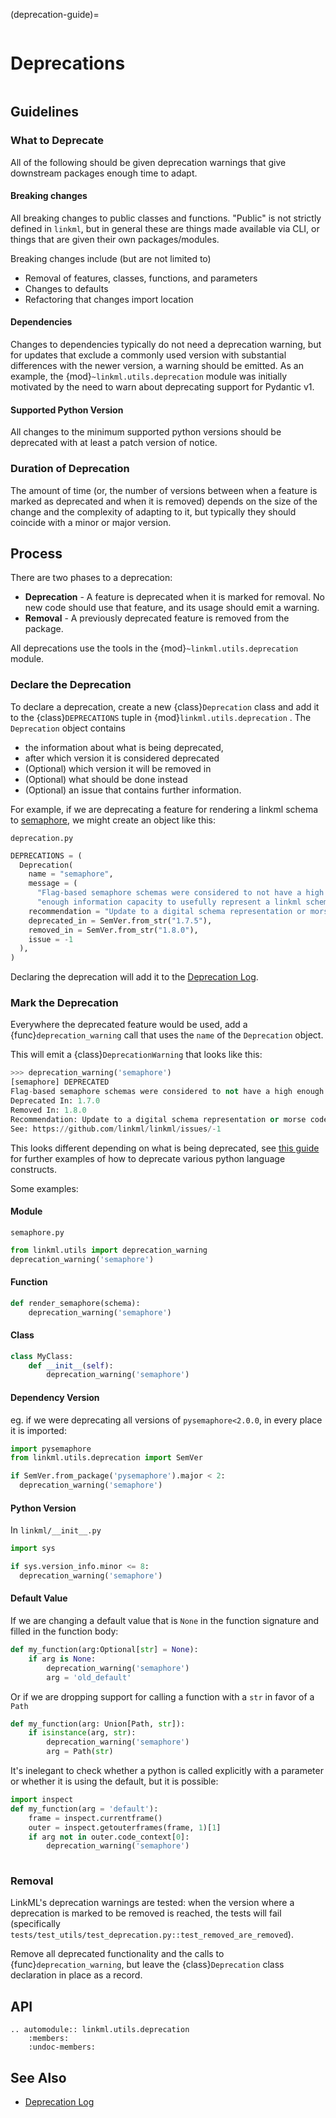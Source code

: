 (deprecation-guide)=
```{index} Deprecation; Guide
```
# Deprecations

```{currentmodule} linkml.utils.deprecation
```

## Guidelines

### What to Deprecate

All of the following should be given deprecation warnings that give
downstream packages enough time to adapt.

#### Breaking changes
 
All breaking changes to public classes and functions.
"Public" is not strictly defined in `linkml`, but in general these are things
made available via CLI, or things that are given their own packages/modules.

Breaking changes include (but are not limited to)
- Removal of features, classes, functions, and parameters
- Changes to defaults
- Refactoring that changes import location

#### Dependencies

Changes to dependencies typically do not need a deprecation warning, but
for updates that exclude a commonly used version with substantial differences
with the newer version, a warning should be emitted. As an example, the
{mod}`~linkml.utils.deprecation` module was initially motivated by 
the need to warn about deprecating support for Pydantic v1.

#### Supported Python Version

All changes to the minimum supported python versions should be deprecated
with at least a patch version of notice.

### Duration of Deprecation

The amount of time (or, the number of versions between when a feature is 
marked as deprecated and when it is removed) depends on the size of the change
and the complexity of adapting to it, but typically they should coincide with a 
minor or major version.

## Process

There are two phases to a deprecation:
- **Deprecation** - A feature is deprecated when it is marked for removal. 
  No new code should use that feature, and its usage should emit a warning.
- **Removal** - A previously deprecated feature is removed from the package.

All deprecations use the tools in the {mod}`~linkml.utils.deprecation` module.

### Declare the Deprecation

To declare a deprecation, create a new {class}`Deprecation` class and add it to the
{class}`DEPRECATIONS` tuple in {mod}`linkml.utils.deprecation` . The ``Deprecation``
object contains 

- the information about what is being deprecated, 
- after which version it is considered deprecated
- (Optional) which version it will be removed in
- (Optional) what should be done instead
- (Optional) an issue that contains further information.

For example, if we are deprecating a feature for rendering a linkml schema to 
[semaphore](https://en.wikipedia.org/wiki/Flag_semaphore), we might create an object like this:

`deprecation.py`
```python
DEPRECATIONS = (
  Deprecation(
    name = "semaphore",
    message = (
      "Flag-based semaphore schemas were considered to not have a high "
      "enough information capacity to usefully represent a linkml schema"),
    recommendation = "Update to a digital schema representation or morse code",
    deprecated_in = SemVer.from_str("1.7.5"),
    removed_in = SemVer.from_str("1.8.0"),
    issue = -1
  ),
)
```

Declaring the deprecation will add it to the [Deprecation Log](../code/deprecation.rst).

### Mark the Deprecation

Everywhere the deprecated feature would be used, add a {func}`deprecation_warning` call
that uses the `name` of the `Deprecation` object.

This will emit a {class}`DeprecationWarning` that looks like this:

```python
>>> deprecation_warning('semaphore')
[semaphore] DEPRECATED
Flag-based semaphore schemas were considered to not have a high enough information capacity to usefully represent a linkml schema
Deprecated In: 1.7.0
Removed In: 1.8.0
Recommendation: Update to a digital schema representation or morse code
See: https://github.com/linkml/linkml/issues/-1
```

This looks different depending on what is being deprecated, see [this guide](https://dev.to/hckjck/python-deprecation-2mof)
for further examples of how to deprecate various python language constructs.

Some examples:

#### Module

`semaphore.py`
```python
from linkml.utils import deprecation_warning
deprecation_warning('semaphore')
```

#### Function

```python
def render_semaphore(schema):
    deprecation_warning('semaphore')
```

#### Class

```python
class MyClass:
    def __init__(self):
        deprecation_warning('semaphore')
```

#### Dependency Version

eg. if we were deprecating all versions of `pysemaphore<2.0.0`, in every place it is imported:

```python
import pysemaphore
from linkml.utils.deprecation import SemVer

if SemVer.from_package('pysemaphore').major < 2:
  deprecation_warning('semaphore')
```

#### Python Version

In `linkml/__init__.py`
```python
import sys

if sys.version_info.minor <= 8:
  deprecation_warning('semaphore')
```

#### Default Value

If we are changing a default value that is `None` in the function signature
and filled in the function body:

```python
def my_function(arg:Optional[str] = None):
    if arg is None:
        deprecation_warning('semaphore')
        arg = 'old_default'
```

Or if we are dropping support for calling a function with a `str` in favor of a `Path`

```python
def my_function(arg: Union[Path, str]):
    if isinstance(arg, str):
        deprecation_warning('semaphore')
        arg = Path(str)
```

It's inelegant to check whether a python is called explicitly with a parameter or whether
it is using the default, but it is possible:

```python
import inspect
def my_function(arg = 'default'):
    frame = inspect.currentframe()
    outer = inspect.getouterframes(frame, 1)[1]
    if arg not in outer.code_context[0]:
        deprecation_warning('semaphore')
    
```

### Removal

LinkML's deprecation warnings are tested: when the version where a deprecation is 
marked to be removed is reached, the tests will fail (specifically 
`tests/test_utils/test_deprecation.py::test_removed_are_removed`). 

Remove all deprecated functionality and the calls to {func}`deprecation_warning`, but 
leave the {class}`Deprecation` class declaration in place as a record.

## API

```{eval-rst}
.. automodule:: linkml.utils.deprecation
    :members: 
    :undoc-members:
```

## See Also

- [Deprecation Log](../code/deprecation.rst)